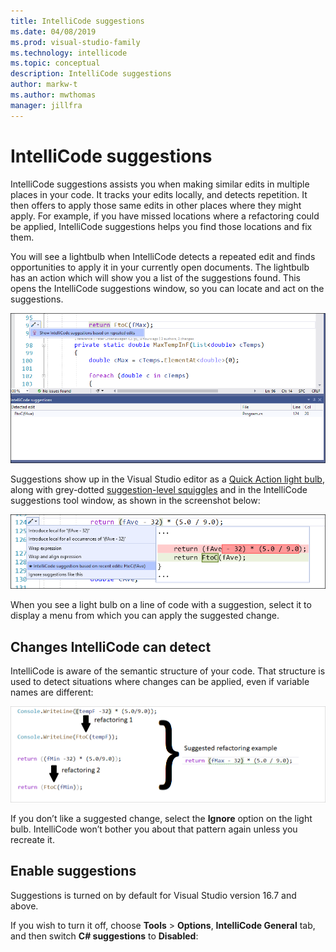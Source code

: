 ```yaml
---
title: IntelliCode suggestions
ms.date: 04/08/2019
ms.prod: visual-studio-family
ms.technology: intellicode
ms.topic: conceptual
description: IntelliCode suggestions
author: markw-t
ms.author: mwthomas
manager: jillfra
---
```

# IntelliCode suggestions 
IntelliCode suggestions assists you when making similar edits in multiple places in your code. It tracks your edits locally, and detects repetition. It then offers to apply those same edits in other places where they might apply. For example, if you have missed locations where a refactoring could be applied, IntelliCode suggestions helps you find those locations and fix them.

You will see a lightbulb when IntelliCode detects a repeated edit and finds opportunities to apply it in your currently open documents. The lightbulb has an action which will show you a list of the suggestions found. This opens the IntelliCode suggestions window, so you can locate and act on the suggestions.

![IntelliCode suggestions discovery](media/intellicode-suggestions-discovery-and-toolwindow.png)

Suggestions show up in the Visual Studio editor as a [Quick Action light bulb](/visualstudio/ide/quick-actions), along with grey-dotted [suggestion-level squiggles](/visualstudio/get-started/csharp/visual-studio-ide#popular-productivity-features) and in the IntelliCode suggestions tool window, as shown in the screenshot below:

![IntelliCode suggestions lightbulb](media/intellicode-suggestions-lightbulb.png)

When you see a light bulb on a line of code with a suggestion, select it to display a menu from which you can apply the suggested change.


## Changes IntelliCode can detect
IntelliCode is aware of the semantic structure of your code. That structure is used to detect situations where changes can be applied, even if variable names are different:

![Illustration of suggestions showing how repeated edits lead to finding suggestions](media/refactorings-illustrated.png)

If you don’t like a suggested change, select the **Ignore** option on the light bulb. IntelliCode won’t bother you about that pattern again unless you recreate it.

## Enable suggestions
Suggestions is turned on by default for Visual Studio version 16.7 and above. 

If you wish to turn it off, choose **Tools** > **Options**, **IntelliCode General** tab, and then switch **C# suggestions** to **Disabled**:
